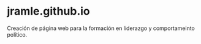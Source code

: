 # jramle.github.io
Creación de página web para la formación en liderazgo y comportameinto político.
